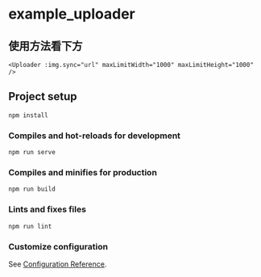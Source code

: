 # example_uploader

## 使用方法看下方
```
<Uploader :img.sync="url" maxLimitWidth="1000" maxLimitHeight="1000" />

```

## Project setup
```
npm install
```

### Compiles and hot-reloads for development
```
npm run serve
```

### Compiles and minifies for production
```
npm run build
```

### Lints and fixes files
```
npm run lint
```

### Customize configuration
See [Configuration Reference](https://cli.vuejs.org/config/).
